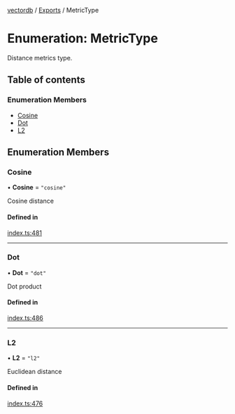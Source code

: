 [vectordb](../README.md) / [Exports](../modules.md) / MetricType

# Enumeration: MetricType

Distance metrics type.

## Table of contents

### Enumeration Members

- [Cosine](MetricType.md#cosine)
- [Dot](MetricType.md#dot)
- [L2](MetricType.md#l2)

## Enumeration Members

### Cosine

• **Cosine** = ``"cosine"``

Cosine distance

#### Defined in

[index.ts:481](https://github.com/lancedb/lancedb/blob/7247834/node/src/index.ts#L481)

___

### Dot

• **Dot** = ``"dot"``

Dot product

#### Defined in

[index.ts:486](https://github.com/lancedb/lancedb/blob/7247834/node/src/index.ts#L486)

___

### L2

• **L2** = ``"l2"``

Euclidean distance

#### Defined in

[index.ts:476](https://github.com/lancedb/lancedb/blob/7247834/node/src/index.ts#L476)
